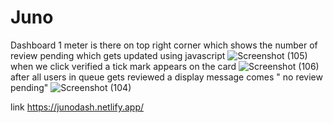# Juno
Dashboard
1 meter is there on top right corner which shows the number of review pending which gets updated using javascript
![Screenshot (105)](https://github.com/ShubhamChoubey115/Juno/assets/68967196/7f926949-60b4-401d-83f1-aedfdd440c03)
when we click verified a tick mark appears on the card
![Screenshot (106)](https://github.com/ShubhamChoubey115/Juno/assets/68967196/88a9b30b-139d-4614-8200-d534eb0a9b6e)
after all users in queue gets reviewed a display message comes " no review pending"
![Screenshot (104)](https://github.com/ShubhamChoubey115/Juno/assets/68967196/ca0588cc-c8f8-4d60-8dd4-1a88188e84ea)

link
https://junodash.netlify.app/

